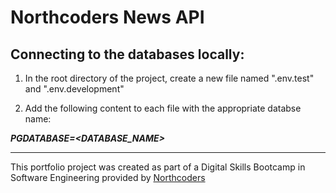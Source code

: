 # Northcoders News API

## Connecting to the databases locally:

1. In the root directory of the project, create a new file named ".env.test" and ".env.development"

2. Add the following content to each file with the appropriate databse name:

_**PGDATABASE=<DATABASE_NAME>**_

---

This portfolio project was created as part of a Digital Skills Bootcamp in Software Engineering provided by [Northcoders](https://northcoders.com/)
